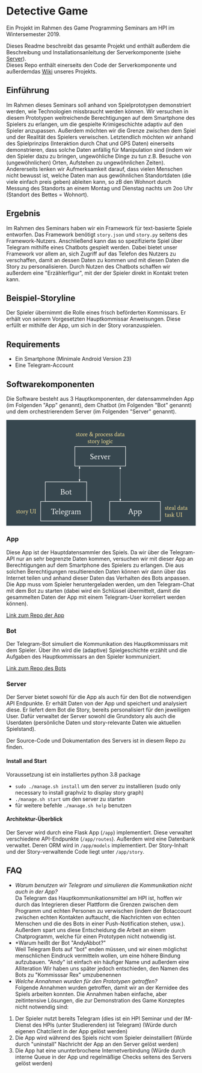 # Detective Game
Ein Projekt im Rahmen des Game Programming Seminars am HPI im Wintersemester 2019.

Dieses Readme beschreibt das gesamte Projekt und enthält außerdem die Beschreibung und Installationsanleitung der Serverkomponente (siehe [Server](https://github.com/EatingBacon/gameprog-detective-server#server)).  
Dieses Repo enthält einerseits den Code der Serverkomponente und außerdemdas [Wiki](https://github.com/EatingBacon/gameprog-detective-server/wiki) unseres Projekts.

## Einführung
Im Rahmen dieses Seminars soll anhand von Spielprototypen demonstriert werden, wie Technologien missbraucht werden können. Wir versuchen in diesem Prototypen weitreichende Berechtigungen auf dem Smartphone des Spielers zu erlangen, um die gespielte Krimigeschichte adaptiv auf den Spieler anzupassen. Außerdem möchten wir die Grenze zwischen dem Spiel und der Realität des Spielers verwischen.
Letztendlich möchten wir anhand des Spielprinzips (Interaktion durch Chat und GPS Daten) einerseits demonstrieren, dass solche Daten anfällig für Manipulation sind (indem wir den Spieler dazu zu bringen, ungewöhliche Dinge zu tun z.B. Besuche von (ungewöhnlichen) Orten, Aufstehen zu ungewöhnlichen Zeiten). Andererseits lenken wir Aufmerksamkeit darauf, dass vielen Menschen nicht bewusst ist, welche Daten man aus gewöhnlichen Standortdaten (die viele einfach preis geben) ableiten kann, so zB den Wohnort durch Messung des Standorts an einem Montag und Dienstag nachts um 2oo Uhr (Standort des Bettes = Wohnort).

## Ergebnis
Im Rahmen des Seminars haben wir ein Framework für text-basierte Spiele entworfen. Das Framework benötigt `story.json` und `story.py` seitens des Framework-Nutzers. Anschließend kann das so spezifizierte Spiel über Telegram mithilfe eines Chatbots gespielt werden. Dabei bietet unser Framework vor allem an, sich Zugriff auf das Telefon des Nutzers zu verschaffen, damit an dessen Daten zu kommen und mit diesen Daten die Story zu personalisieren. Durch Nutzen des Chatbots schaffen wir außerdem eine "Erzählerfigur", mit der der Spieler direkt in Kontakt treten kann.

## Beispiel-Storyline
Der Spieler übernimmt die Rolle eines frisch beförderten Kommissars. Er erhält von seinem Vorgesetzten Hauptkommissar Anweisungen. Diese erfüllt er mithilfe der App, um sich in der Story voranzuspielen.

## Requirements
- Ein Smartphone (Minimale Android Version 23)
- Eine Telegram-Account

## Softwarekomponenten
Die Software besteht aus 3 Hauptkomponenten, der datensammelnden App (im Folgenden "App" genannt), dem Chatbot (im Folgenden "Bot" genannt) und dem orchestrierendem Server (im Folgenden "Server" genannt).

![Game Architecture](/docs/gameprog_architecture.png)

### App
Diese App ist der Hauptdatensammler des Spiels. Da wir über die Telegram-API nur an sehr begrenzte Daten kommen, versuchen wir mit dieser App an Berechtigungen auf dem Smartphone des Spielers zu erlangen. Die aus solchen Berechtigungen resultierenden Daten können wir dann über das Internet teilen und anhand dieser Daten das Verhalten des Bots anpassen.  
Die App muss vom Spieler heruntergeladen werden, um den Telegram-Chat mit dem Bot zu starten (dabei wird ein Schlüssel übermittelt, damit die gesammelten Daten der App mit einem Telegram-User korreliert werden können). 

[Link zum Repo der App](https://github.com/ADimeo/gameprog-detective-app)

### Bot
Der Telegram-Bot simuliert die Kommunikation des Hauptkommissars mit dem Spieler. Über ihn wird die (adaptive) Spielgeschichte erzählt und die Aufgaben des Hauptkommissars an den Spieler kommuniziert.

[Link zum Repo des Bots](https://github.com/EatingBacon/gameprog-detective-bot)

### Server
Der Server bietet sowohl für die App als auch für den Bot die notwendigen API Endpunkte. Er erhält Daten von der App und speichert und analysiert diese. Er liefert dem Bot die Story, bereits personalisiert für den jeweiligen User. Dafür verwaltet der Server sowohl die Grundstory als auch die Userdaten (persönliche Daten und story-relevante Daten wie aktuellen Spielstand).

Der Source-Code und Dokumentation des Servers ist in diesem Repo zu finden.

#### Install and Start
Voraussetzung ist ein installiertes python 3.8 package
- `sudo ./manage.sh install` um den server zu installieren
  (sudo only necessary to install graphviz to display story graph)
- `./manage.sh start` um den server zu starten
- für weitere befehle `./manage.sh help` benutzen

#### Architektur-Überblick
Der Server wird durch eine Flask App (`/app`) implementiert. Diese verwaltet verschiedene API-Endpunkte (`/app/routes`). Außerdem wird eine Datenbank verwaltet. Deren ORM wird in `/app/models` implementiert. Der Story-Inhalt und der Story-verwaltende Code liegt unter `/app/story`.  

## FAQ
- *Warum benutzen wir Telegram und simulieren die Kommunikation nicht auch in der App?*  
Da Telegram das Hauptkommunikationsmittel am HPI ist, hoffen wir durch das Integrieren dieser Plattform die Grenzen zwischen dem Programm und echten Personen zu verwischen (indem der Botaccount zwischen echten Kontakten auftaucht, die Nachrichten von echten Menschen und die des Bots in einer Push-Notification stehen, usw.). Außerdem spart uns diese Entscheidung die Arbeit an einem Chatprogramm, welche für einen Prototypen nicht notwendig ist.
- *Warum heißt der Bot "AndyAbbot?"  
Weil Telegram Bots auf "bot" enden müssen, und wir einen möglichst menschlichen Eindruck vermitteln wollen, um eine höhere Bindung aufzubauen. "Andy" ist einfach ein häufiger Name und außerdem eine Alliteration
Wir haben uns später jedoch entschieden, den Namen des Bots zu "Kommisssar Rex" umzubenennen
- *Welche Annahmen wurden für den Prototypen getroffen?*  
Folgende Annahmen wurden getroffen, damit wir an der Kernidee des Spiels arbeiten konnten. Die Annahmen haben einfache, aber zeitintensive Lösungen, die zur Demonstration des Game Konzeptes nicht notwendig sind:

1. Der Spieler nutzt bereits Telegram (dies ist ein HPI Seminar und der IM-Dienst des HPIs (unter Studierenden)  ist Telegram) (Würde durch eigenen Chatclient in der App gelöst werden)
2. Die App wird während des Spiels nicht vom Spieler deinstalliert (Würde durch "uninstall" Nachricht der App an den Server gelöst werden)
3. Die App hat eine ununterbrochene Internetverbindung (Würde durch interne Queue in der App und regelmäßige Checks seitens des Servers gelöst werden)

